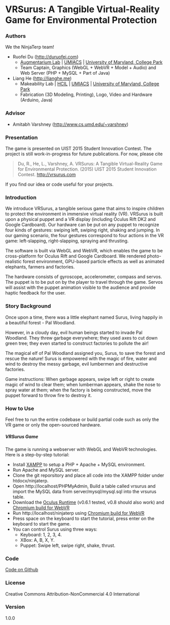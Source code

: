 # VRSurus: A Tangible Virtual-Reality Game for Environmental Protection

### Authors
We the NinjaTerp team!
* Ruofei Du (http://duruofei.com)
   *  [Augmentarium Lab] | [UMIACS] | [University of Maryland, College Park]
   * Team Captain, Graphics (WebGL + WebVR + Model + Audio) and Web Server (PHP + MySQL + Part of Java)
* Liang He (http://lianghe.me)
   * Makeability Lab | [HCIL] | [UMIACS] | [University of Maryland, College Park] 
   * Fabrication (3D Modeling, Printing), Logo, Video and Hardware (Arduino, Java)

### Advisor
* Amitabh Varshney (http://www.cs.umd.edu/~varshney)

### Presentation
The game is presented on UIST 2015 Student Innovation Contest. The project is still work-in-progress for future publications. For now, please cite
> Du, R., He, L., Varshney, A. VRSurus: A Tangible Virtual-Reality Game for Environmental Protection. (2015) UIST 2015 Student Innovation Contest. http://vrsurus.com

If you find our idea or code useful for your projects.

### Introduction
We introduce VRSurus, a tangible serious game that aims to inspire children to protect the environment in immersive virtual reality (VR). VRSurus is built upon a physical puppet and a VR display (including Oculus Rift DK2 and Google Cardboard). Our hardware can be put on any puppet to recognize four kinds of gestures: swiping left, swiping right, shaking and jumping. In our gaming scenario, the four gestures correspond to four actions in the VR game: left-slapping, right-slapping, spraying and thrusting.

The software is built via WebGL and WebVR, which enables the game to be cross-platform for Oculus Rift and Google Cardboard. We rendered photo-realistic forest environment, GPU-based particle effects as well as animated elephants, farmers and factories.

The hardware consists of gyroscope, accelerometer, compass and servos.  The puppet is to be put on by the player to travel through the game. Servos will assist with the puppet animation visible to the audience and provide haptic feedback for the user. 

### Story Background
Once upon a time, there was a little elephant named Surus, living happily in a beautiful forest - Pal Woodland.

However, in a cloudy day, evil human beings started to invade Pal Woodland. They threw garbage everywhere; they used axes to cut down green tree; they even started to construct factories to pollute the air!

The magical elf of Pal Woodland assigned you, Surus, to save the forest and rescue the nature! Surus is empowered with the magic of fire, water and wind to destroy the messy garbage, evil lumbermen and destructive factories. 

Game instructions: When garbage appears, swipe left or right to create magic of wind to clear them; when lumberman appears, shake the nose to spray water at them; when the factory is being constructed, move the puppet forward to throw fire to destroy it.

### How to Use
Feel free to run the entire codebase or build partial code such as only the VR game or only the open-sourced hardware.

##### VRSurus Game
The game is running a webserver with WebGL and WebVR technologies. Here is a step-by-step tutorial:
* Install [XAMPP] to setup a PHP + Apache + MySQL environment.
* Run Apache and MySQL server.
* Clone the git reporsitory and place all code into the XAMPP folder under htdocx/ninjaterp.
* Open http://localhost/PHPMyAdmin, Build a table called vrsurus and import the MySQL data from server/mysql/mysql.sql into the vrsurus table.
* Download the [Oculus Runtime] (v0.6.1 tested, v0.8 should also work) and [Chromium build for WebVR]
* Run http://localhost/ninjaterp using [Chromium build for WebVR]
* Press space on the keyboard to start the tutorial, press enter on the keyboard to start the game.
* You can control Surus using three ways:
    * Keyboard: 1, 2, 3, 4.
    * XBox: A, B, X, Y.
    * Puppet: Swipe left, swipe right, shake, thrust.

### Code
[Code on Github]

### License
Creative Commons  Attribution-NonCommercial 4.0 International 

### Version
1.0.0

[Code on Github]: https://github.com/animatronics/UIST2015_Fantasia
[Augmentarium Lab]:http://augmentarium.umiacs.umd.edu
[GVIL]:http://www.cs.umd.edu/gvil/
[HCIL]:http://www.cs.umd.edu/hcil/
[UMIACS]:http://umiacs.umd.edu
[University of Maryland, College Park]:http://www.umd.edu
[XAMPP]: https://www.apachefriends.org/index.html
[Oculus Runtime]: https://developer.oculus.com/downloads/pc/0.6.0.1-beta/Oculus_Runtime_for_Windows/
[Chromium build for WebVR]: https://drive.google.com/folderview?id=0BzudLt22BqGRbW9WTHMtOWMzNjQ